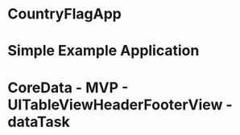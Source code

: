 # CountryFlagApp
# Simple Example Application

# CoreData - MVP - UITableViewHeaderFooterView - dataTask
